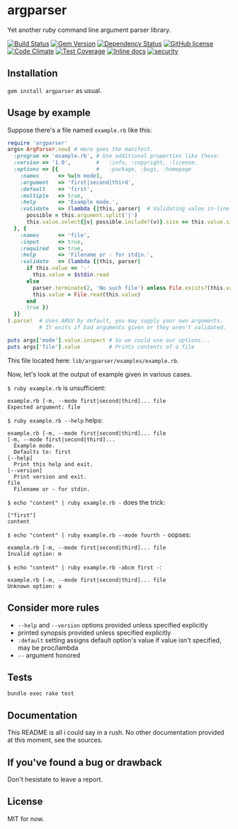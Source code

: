 # argparser
Yet another ruby command line argument parser library.

[![Build Status](https://travis-ci.org/sinm/argparser.svg?branch=master)](https://travis-ci.org/sinm/argparser) [![Gem Version](https://badge.fury.io/rb/argparser.svg)](http://badge.fury.io/rb/argparser) [![Dependency Status](https://gemnasium.com/sinm/argparser.svg)](https://gemnasium.com/sinm/argparser) [![GitHub license](https://img.shields.io/badge/license-MIT-blue.svg)](https://raw.githubusercontent.com/sinm/argparser/master/LICENSE.txt) [![Code Climate](https://codeclimate.com/github/sinm/argparser/badges/gpa.svg)](https://codeclimate.com/github/sinm/argparser) [![Test Coverage](https://codeclimate.com/github/sinm/argparser/badges/coverage.svg)](https://codeclimate.com/github/sinm/argparser) [![Inline docs](http://inch-ci.org/github/sinm/argparser.svg?branch=master)](http://inch-ci.org/github/sinm/argparser) [![security](https://hakiri.io/github/sinm/argparser/master.svg)](https://hakiri.io/github/sinm/argparser/master)

## Installation
`gem install argparser` as usual.

## Usage by example
Suppose there's a file named `example.rb` like this:
````ruby
require 'argparser'
args= ArgParser.new( # Here goes the manifest.
  :program => 'example.rb', # Use additional properties like these:
  :version => '1.0',        #   :info, :copyright, :license,
  :options => [{            #   :package, :bugs, :homepage
    :names      => %w[m mode],
    :argument   => 'first|second|third',
    :default    => 'first',
    :multiple   => true,
    :help       => 'Example mode.',
    :validate   => (lambda {|this, parser|  # Validating value in-line
      possible = this.argument.split('|')
      this.value.select{|v| possible.include?(v)}.size == this.value.size })
  }, {
    :names      => 'file',
    :input      => true,
    :required   => true,
    :help       => 'Filename or - for stdin.',
    :validate   => (lambda {|this, parser|
      if this.value == '-'
        this.value = $stdin.read
      else
        parser.terminate(2, 'No such file') unless File.exists?(this.value)
        this.value = File.read(this.value)
      end
      true })
  }]
).parse!  # Uses ARGV by default, you may supply your own arguments.
          # It exits if bad arguments given or they aren't validated.

puts args['mode'].value.inspect # So we could use our options...
puts args['file'].value         # Prints contents of a file
````

This file located here: `lib/argparser/examples/example.rb`.

Now, let's look at the output of example given in various cases.

`$ ruby example.rb` is unsufficient:
````
example.rb [-m, --mode first|second|third]... file
Expected argument: file
````

`$ ruby example.rb --help` helps:
````
example.rb [-m, --mode first|second|third]... file
[-m, --mode first|second|third]...
  Example mode.
  Defaults to: first
[--help]
  Print this help and exit.
[--version]
  Print version and exit.
file
  Filename or - for stdin.
````

`$ echo "content" | ruby example.rb -` does the trick:
````
["first"]
content
````

`$ echo "content" | ruby example.rb --mode fourth -` oopses:
````
example.rb [-m, --mode first|second|third]... file
Invalid option: m
````

`$ echo "content" | ruby example.rb -abcm first -`:
````
example.rb [-m, --mode first|second|third]... file
Unknown option: a
````

## Consider more rules
* `--help` and `--version` options provided unless specified explicitly
* printed synopsis provided unless specified explicitly
* `:default` setting assigns default option's value if value isn't specified, may be proc/lambda
* `--` argument honored

## Tests
`bundle exec rake test`

## Documentation
This README is all i could say in a rush. No other documentation provided at this moment, see the sources.

## If you've found a bug or drawback
Don't hesistate to leave a report.

## License
MIT for now.
